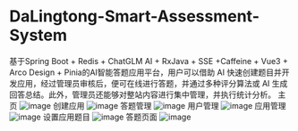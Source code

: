 # DaLingtong-Smart-Assessment-System
基于Spring Boot + Redis + ChatGLM AI + RxJava + SSE +Caffeine + Vue3 + Arco Design + Pinia的AI智能答题应用平台，用户可以借助 AI 快速创建题目并开发应用，经过管理员审核后，便可在线进行答题，并通过多种评分算法或 AI 生成回答总结。此外，管理员还能够对整站内容进行集中管理，并执行统计分析。
主页
![image](https://github.com/user-attachments/assets/734a7b52-43b0-48f4-941c-ea45c073a1a1)
创建应用
![image](https://github.com/user-attachments/assets/af354e50-c75e-448a-895e-eb1605887ed6)
答题管理
![image](https://github.com/user-attachments/assets/93c47ed5-6bcc-46e5-bb7d-2765f8b95afc)
用户管理
![image](https://github.com/user-attachments/assets/75cfe04a-0949-4b7b-9d83-e4c66169a9be)
应用管理
![image](https://github.com/user-attachments/assets/ee23ea18-d521-4846-93c5-6d0cb6a4d794)
设置应用题目
![image](https://github.com/user-attachments/assets/01fbf95e-fe3f-4f20-a3a4-c8fe713af2d5)
答题页面
![image](https://github.com/user-attachments/assets/0c830d08-4ee6-4500-ae37-74704e00a90b)

